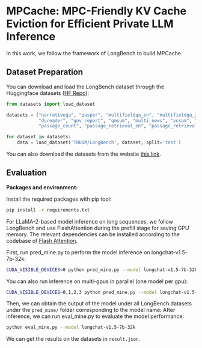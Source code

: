 # MPCache: MPC-Friendly KV Cache Eviction for Efficient Private LLM Inference

In this work, we follow the framework of LongBench to build MPCache.

## Dataset Preparation
You can download and load the LongBench dataset through the Huggingface datasets ([HF Repo](https://huggingface.co/datasets/THUDM/LongBench)):
```python
from datasets import load_dataset

datasets = ["narrativeqa", "qasper", "multifieldqa_en", "multifieldqa_zh", "hotpotqa", "2wikimqa", "musique", \
            "dureader", "gov_report", "qmsum", "multi_news", "vcsum", "trec", "triviaqa", "samsum", "lsht", \
            "passage_count", "passage_retrieval_en", "passage_retrieval_zh", "lcc", "repobench-p"]

for dataset in datasets:
    data = load_dataset('THUDM/LongBench', dataset, split='test')
```
You can also download the datasets from the website [this link](https://huggingface.co/datasets/THUDM/LongBench/resolve/main/data.zip).


## Evaluation

**Packages and environment:**

Install the required packages with pip tool: 
```bash
pip install -r requirements.txt
```
For LLaMA-2-based model inference on long sequences, we follow LongBench and use FlashAttention during the prefill stage for saving GPU memory.
The relevant dependencies can be installed according to the codebase of [Flash Attention](https://github.com/Dao-AILab/flash-attention).



First, run pred_mine.py to perform the model inference on longchat-v1.5-7b-32k:
```bash
CUDA_VISIBLE_DEVICES=0 python pred_mine.py --model longchat-v1.5-7b-32k
```
You can also run inference on multi-gpus in parallel (one model per gpu):
```bash
CUDA_VISIBLE_DEVICES=0,1,2,3 python pred_mine.py --model longchat-v1.5-7b-32k
```
Then, we can obtain the output of the model under all LongBench datasets under the `pred_mine/` folder corresponding to the model name:
After inference, we can run eval_mine.py to evaluate the model performance:
```bash
python eval_mine.py --model longchat-v1.5-7b-32k
```
We can get the results on the datasets in `result.json`.
